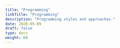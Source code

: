 ```yaml
---
title: "Programming"
linkTitle: "Programming"
description: "Programming styles and approaches."
date: 2020-05-09
draft: false
type: docs
weight: 60
---
```

